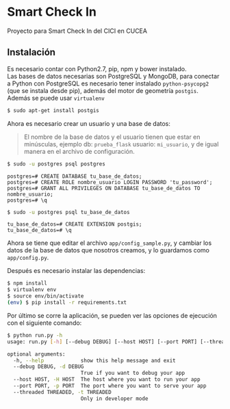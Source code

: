 # Smart Check In

Proyecto para Smart Check In del CICI en CUCEA

## Instalación
Es necesario contar con Python2.7, pip, npm y bower instalado.<br>
Las bases de datos necesarias son PostgreSQL y MongoDB, para conectar a Python con PostgreSQL es necesario tener instalado `python-psycopg2` (que se instala desde pip), además del motor de geometría `postgis`.<br>
Además se puede usar `virtualenv`

```bash
$ sudo apt-get install postgis
```

Ahora es necesario crear un usuario y una base de datos:
> El nombre de la base de datos y el usuario tienen que estar en minúsculas, ejemplo db: `prueba_flask` usuario: `mi_usuario`, y de igual manera en el archivo de configuración.

```bash
$ sudo -u postgres psql postgres
```
```psql
postgres=# CREATE DATABASE tu_base_de_datos;
postgres=# CREATE ROLE nombre_usuario LOGIN PASSWORD 'tu_password';
postgres=# GRANT ALL PRIVILEGES ON DATABASE tu_base_de_datos TO nombre_usuario;
postgres=# \q
```
```bash
$ sudo -u postgres psql tu_base_de_datos
```
```psql
tu_base_de_datos=# CREATE EXTENSION postgis;
tu_base_de_datos=# \q
```
Ahora se tiene que editar el archivo ```app/config_sample.py```, y cambiar los datos de la base de datos que nosotros creamos, y lo guardamos como ```app/config.py```.


Después es necesario instalar las dependencias:

```bash
$ npm install
$ virtualenv env
$ source env/bin/activate
(env) $ pip install -r requirements.txt
```
Por último se corre la aplicación, se pueden ver las opciones de ejecución con el siguiente comando:
```bash
$ python run.py -h
usage: run.py [-h] [--debug DEBUG] [--host HOST] [--port PORT] [--threaded THREADED]

optional arguments:
  -h, --help            show this help message and exit
  --debug DEBUG, -d DEBUG
                        True if you want to debug your app
  --host HOST, -H HOST  The host where you want to run your app
  --port PORT, -p PORT  The port where you want to serve your app
  --threaded THREADED, -t THREADED
                        Only in developer mode
```
